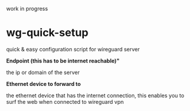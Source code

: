 work in progress

# wg-quick-setup
quick &amp; easy configuration script for wireguard server

**Endpoint (this has to be internet reachable)"**

the ip or domain of the server

**Ethernet device to forward to**

the ethernet device that has the internet connection, this enables you to surf the web when connected to wireguard vpn
